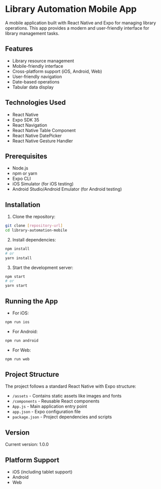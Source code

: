 # Library Automation Mobile App

A mobile application built with React Native and Expo for managing library operations. This app provides a modern and user-friendly interface for library management tasks.

## Features

- Library resource management
- Mobile-friendly interface
- Cross-platform support (iOS, Android, Web)
- User-friendly navigation
- Date-based operations
- Tabular data display

## Technologies Used

- React Native
- Expo SDK 35
- React Navigation
- React Native Table Component
- React Native DatePicker
- React Native Gesture Handler

## Prerequisites

- Node.js
- npm or yarn
- Expo CLI
- iOS Simulator (for iOS testing)
- Android Studio/Android Emulator (for Android testing)

## Installation

1. Clone the repository:
```bash
git clone [repository-url]
cd library-automation-mobile
```

2. Install dependencies:
```bash
npm install
# or
yarn install
```

3. Start the development server:
```bash
npm start
# or
yarn start
```

## Running the App

- For iOS:
```bash
npm run ios
```

- For Android:
```bash
npm run android
```

- For Web:
```bash
npm run web
```

## Project Structure

The project follows a standard React Native with Expo structure:
- `/assets` - Contains static assets like images and fonts
- `/components` - Reusable React components
- `App.js` - Main application entry point
- `app.json` - Expo configuration file
- `package.json` - Project dependencies and scripts

## Version

Current version: 1.0.0

## Platform Support

- iOS (including tablet support)
- Android
- Web
